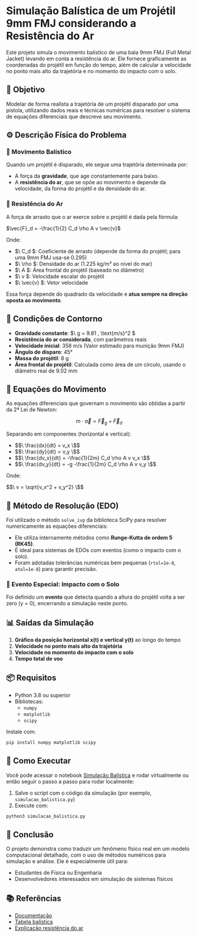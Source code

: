 # Simulação Balística de um Projétil 9mm FMJ considerando a Resistência do Ar

Este projeto simula o movimento balístico de uma bala 9mm FMJ (Full Metal Jacket) levando em conta a resistência do ar. Ele fornece graficamente as coordenadas do projétil em função do tempo, além de calcular a velocidade no ponto mais alto da trajetória e no momento do impacto com o solo.


## 🎯 Objetivo

Modelar de forma realista a trajetória de um projétil disparado por uma pistola, utilizando dados reais e técnicas numéricas para resolver o sistema de equações diferenciais que descreve seu movimento.


## ⚙️ Descrição Física do Problema

### 🔸 Movimento Balístico

Quando um projétil é disparado, ele segue uma trajetória determinada por:

- A força da **gravidade**, que age constantemente para baixo.
- A **resistência do ar**, que se opõe ao movimento e depende da velocidade, da forma do projétil e da densidade do ar.

### 🔸 Resistência do Ar

A força de arrasto que o ar exerce sobre o projétil é dada pela fórmula:

$\vec{F}_d = -\frac{1}{2} C_d \rho A v \vec{v}$

Onde:

- $\ C_d \$: Coeficiente de arrasto (depende da forma do projétil; para uma 9mm FMJ usa-se 0.295)
- $\ \rho \$: Densidade do ar (1.225 kg/m³ ao nível do mar)
- $\ A \$: Área frontal do projétil (baseado no diâmetro)
- $\ v \$: Velocidade escalar do projétil
- $\ \vec{v} \$: Vetor velocidade

Essa força depende do quadrado da velocidade e **atua sempre na direção oposta ao movimento**.

## 📌 Condições de Contorno

- **Gravidade constante**: $\ g = 9.81 \, \text{m/s}^2 \$
- **Resistência do ar considerada**, com parâmetros reais
- **Velocidade inicial**: 358 m/s (Valor estimado para munição 9mm FMJ)
- **Ângulo de disparo**: 45°
- **Massa do projétil**: 8 g
- **Área frontal do projétil**: Calculada como área de um círculo, usando o diâmetro real de 9.02 mm


## 🧮 Equações do Movimento

As equações diferenciais que governam o movimento são obtidas a partir da 2ª Lei de Newton:


$$m \cdot \vec{a} = \vec{F}_g + \vec{F}_d$$


Separando em componentes (horizontal e vertical):

- $$\ \frac{dx}{dt} = v_x \$$
- $$\ \frac{dy}{dt} = v_y \$$
- $$\ \frac{dv_x}{dt} = -\frac{1}{2m} C_d \rho A v v_x \$$
- $$\ \frac{dv_y}{dt} = -g -\frac{1}{2m} C_d \rho A v v_y \$$

Onde: 

$$\ v = \sqrt{v_x^2 + v_y^2} \$$


## 🧩 Método de Resolução (EDO)

Foi utilizado o método `solve_ivp` da biblioteca SciPy para resolver numericamente as equações diferenciais:

- Ele utiliza internamente métodos como **Runge-Kutta de ordem 5 (RK45)**.
- É ideal para sistemas de EDOs com eventos (como o impacto com o solo).
- Foram adotadas tolerâncias numéricas bem pequenas (`rtol=1e-8`, `atol=1e-8`) para garantir precisão.

### 🛑 Evento Especial: Impacto com o Solo

Foi definido um **evento** que detecta quando a altura do projétil volta a ser zero (y = 0), encerrando a simulação neste ponto.


## 📊 Saídas da Simulação

1. **Gráfico da posição horizontal x(t) e vertical y(t)** ao longo do tempo
2. **Velocidade no ponto mais alto da trajetória**
3. **Velocidade no momento do impacto com o solo**
4. **Tempo total de voo**


## 📦 Requisitos

- Python 3.8 ou superior
- Bibliotecas:
  - `numpy`
  - `matplotlib`
  - `scipy`

Instale com:

```bash
pip install numpy matplotlib scipy
```


## 🚀 Como Executar

Você pode acessar o notebook [Simulação Balística](https://colab.research.google.com/drive/1vQ_H9E7liNvAfvRTMaz9e34GMD7CDkFT?usp=drive_link) e rodar virtualmente ou então seguir o passo a passo para rodar localmente:
1. Salve o script com o código da simulação (por exemplo, `simulacao_balistica.py`)
2. Execute com:

```bash
python3 simulacao_balistica.py
```

## 🧠 Conclusão

O projeto demonstra como traduzir um fenômeno físico real em um modelo computacional detalhado, com o uso de métodos numéricos para simulação e análise. Ele é especialmente útil para:

- Estudantes de Física ou Engenharia
- Desenvolvedores interessados em simulação de sistemas físicos

## 📚 Referências

- [Documentação](scipy.integrate.solve_ivp)
- [Tabela balística](beckerblindagens.com.br)
- [Explicação resistência do ar](https://en.wikipedia.org/wiki/Drag_(physics))